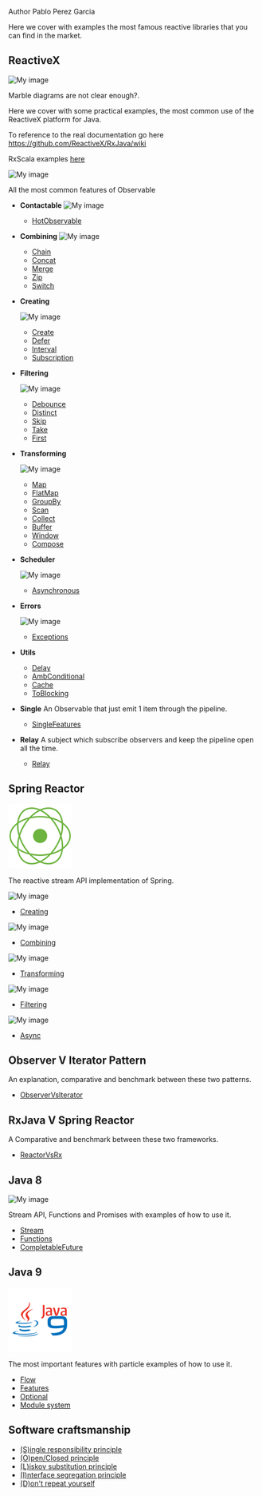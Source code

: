 Author Pablo Perez Garcia 

Here we cover with examples the most famous reactive libraries that you can find in the market.

## ReactiveX

![My image](src/main/resources/img/flatMap.png)

Marble diagrams are not clear enough?.

Here we cover with some practical examples, the most common use of the ReactiveX platform for Java.

To reference to the real documentation go here https://github.com/ReactiveX/RxJava/wiki

RxScala examples [here](https://github.com/politrons/reactiveScala)

 ![My image](src/main/resources/img/rsz_reactive-extensions.png)

All the most common features of Observable

* **Contactable**
    ![My image](src/main/resources/img/rsz_publishconnectc.png)
    * [HotObservable](src/test/java/rx/observables/connectable/HotObservable.java)
 
* **Combining**
    ![My image](src/main/resources/img/rsz_1zipo.png)
    * [Chain](src/test/java/rx/observables/combining/ObservableChain.java)
    * [Concat](src/test/java/rx/observables/combining/ObservableConcat.java)
    * [Merge](src/test/java/rx/observables/combining/ObservableMerge.java)
    * [Zip](src/test/java/rx/observables/combining/ObservableZip.java)
    * [Switch](src/test/java/rx/observables/combining/ObservableSwitch.java)

* **Creating**

    ![My image](src/main/resources/img/rsz_1createc.png)
    * [Create](src/test/java/rx/observables/creating/ObservableCreate.java)
    * [Defer](src/test/java/rx/observables/creating/ObservableDefer.java)
    * [Interval](src/test/java/rx/observables/creating/ObservableInterval.java)
    * [Subscription](src/test/java/rx/observables/creating/ObservableSubscription.java)
    
* **Filtering**

    ![My image](src/main/resources/img/rsz_1filter.png)
    * [Debounce](src/test/java/rx/observables/filtering/ObservableDebounce.java)
    * [Distinct](src/test/java/rx/observables/filtering/ObservableDistinct.java)
    * [Skip](src/test/java/rx/observables/filtering/ObservableSkip.java)
    * [Take](src/test/java/rx/observables/filtering/ObservableTake.java)
    * [First](src/test/java/rx/observables/filtering/ObservableFirst.java)


* **Transforming**

    ![My image](src/main/resources/img/rsz_flatmap.png)
    * [Map](src/test/java/rx/observables/transforming/ObservableMap.java)
    * [FlatMap](src/test/java/rx/observables/transforming/ObservableFlatMap.java)
    * [GroupBy](src/test/java/rx/observables/transforming/ObservableGroupBy.java)
    * [Scan](src/test/java/rx/observables/transforming/ObservableScan.java)
    * [Collect](src/test/java/rx/observables/transforming/ObservableCollect.java)
    * [Buffer](src/test/java/rx/observables/transforming/ObservableBuffer.java)
    * [Window](src/test/java/rx/observables/transforming/ObservableWindow.java)
    * [Compose](src/test/java/rx/observables/transforming/ObservableCompose.java)

* **Scheduler**

    ![My image](src/main/resources/img/rsz_2subscribeonc.png)
    * [Asynchronous](src/test/java/rx/observables/scheduler/ObservableAsynchronous.java)
    
* **Errors**

    ![My image](src/main/resources/img/rsz_2subscribeonc.png)
    * [Exceptions](src/test/java/rx/observables/errors/ObservableExceptions.java)
        
* **Utils**
    * [Delay](src/test/java/rx/observables/utils/ObservableDelay.java)
    * [AmbConditional](src/test/java/rx/observables/utils/ObservableAmbConditional.java)
    * [Cache](src/test/java/rx/observables/utils/ObservableCache.java)
    * [ToBlocking](src/test/java/rx/observables/utils/ObservableToBlocking.java)

* **Single**
    An Observable that just emit 1 item through the pipeline.
    * [SingleFeatures](src/test/java/rx/single/SingleFeatures.java)

* **Relay**
    A subject which subscribe observers and keep the pipeline open all the time.
    * [Relay](src/test/java/rx/relay/Relay.java)

## Spring Reactor 
![My image](src/main/resources/img/reactor.png) 

The reactive stream API implementation of Spring.

![My image](src/main/resources/img/rsz_1createc.png)
* [Creating](src/test/java/reactor/ReactorCreating.java)

![My image](src/main/resources/img/rsz_1zipo.png)
* [Combining](src/test/java/reactor/ReactorCombining.java)

![My image](src/main/resources/img/rsz_flatmap.png)
* [Transforming](src/test/java/reactor/ReactorTransforming.java)

![My image](src/main/resources/img/rsz_1filter.png)
* [Filtering](src/test/java/reactor/ReactorFiltering.java)
    
![My image](src/main/resources/img/rsz_2subscribeonc.png)
* [Async](src/test/java/reactor/ReactorAsync.java)

## Observer V Iterator Pattern

An explanation, comparative and benchmark between these two patterns.

* [ObserverVsIterator](src/test/java/rx/utils/ObserverVsIterator.java)

## RxJava V Spring Reactor

A Comparative and benchmark between these two frameworks.

* [ReactorVsRx](src/test/java/rx/utils/ReactorVsRx.java)

## Java 8

![My image](src/main/resources/img/rsz_stream.jpg)

Stream API, Functions and Promises with examples of how to use it.

* [Stream](src/test/java/java8/StreamUtils.java)
* [Functions](src/test/java/java8/Functions.java)
* [CompletableFuture](src/test/java/java8/CompletableFutureFeature.java)

## Java 9

![My image](src/main/resources/img/java-9.png)

The most important features with particle examples of how to use it.

* [Flow](src/test/java/java9/FlowFeatures.java)
* [Features](src/test/java/java9/UtilFeatures.java)
* [Optional](src/test/java/java9/OptionalImprovements.java)
* [Module system](src/test/java/module-info.java.bak)

## Software craftsmanship

* [(S)ingle responsibility principle](src/test/java/good_practices/SRP.java)
* [(O)pen/Closed principle](src/test/java/good_practices/OpenClosedPrinciple.java)
* [(L)iskov substitution principle](src/test/java/good_practices/LiskovSubstitutionPrinciple.java)
* [(I)nterface segregation principle](src/test/java/good_practices/InterfaceSegregationPrinciple.java)
* [(D)on't repeat yourself](src/test/java/good_practices/DRY.java)

